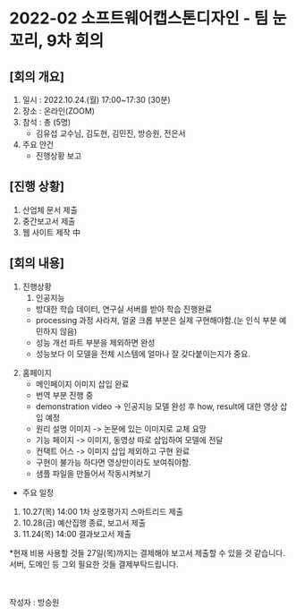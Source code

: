 # 2022-02 소프트웨어캡스톤디자인 - 팀 눈꼬리, 9차 회의
## [회의 개요]
1. 일시 : 2022.10.24.(월) 17:00~17:30 (30분)
2. 장소 : 온라인(ZOOM)
3. 참석 : 총 (5명)
   - 김유섭 교수님, 김도현, 김민진, 방승원, 전은서
4. 주요 안건
   -  진행상황 보고

## [진행 상황]
1. 산업체 문서 제출
2. 중간보고서 제출
3. 웹 사이트 제작 中

## [회의 내용]
1. 진행상황
   1) 인공지능
     - 방대한 학습 데이터, 연구실 서버를 받아 학습 진행완료
     - processing 과정 사라져, 얼굴 크롭 부분은 실제 구현해야함.(눈 인식 부분 예민하지 않음) 
     - 성능 개선 파트 부분을 제외하면 완성
     * 성능보다 이 모델을 전체 시스템에 얼마나 잘 갖다붙이는지가 중요.

  2) 홈페이지
     - 메인페이지 이미지 삽입 완료
     - 번역 부분 진행 중
     - demonstration video -> 인공지능 모델 완성 후 how, result에 대한 영상 삽입 예정
     - 원리 설명 이미지 -> 논문에 있는 이미지로 교체 요망
     - 기능 페이지 -> 이미지, 동영상 따로 삽입하여 모델에 전달
     - 컨택트 어스 -> 이미지 삽입 제외하고 구현 완료
     * 구현이 불가능 하다면 영상만이라도 보여줘야함.
     * 샘플 파일을 만들어서 작동시켜보기


- 주요 일정
1. 10.27(목) 14:00 1차 상호평가지 스마트리드 제출
2. 10.28(금) 예산집행 종료, 보고서 제출
3. 11.24(목) 14:00 결과보고서 제출

*현재 비용 사용할 것들 27일(목)까지는 결제해야 보고서 제출할 수 있을 것 같습니다.
서버, 도메인 등 그외 필요한 것들 결제부탁드립니다.


<br><br>
작성자 : 방승원